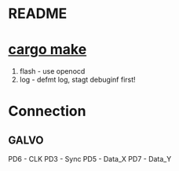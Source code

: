 # README

# [cargo make](https://sagiegurari.github.io/cargo-make/)
1. flash - use openocd
2. log - defmt log, stagt debuginf first!

# Connection

## GALVO
PD6 - CLK
PD3 - Sync
PD5 - Data_X
PD7 - Data_Y